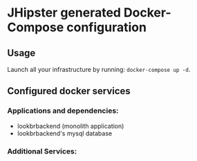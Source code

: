 # JHipster generated Docker-Compose configuration

## Usage

Launch all your infrastructure by running: `docker-compose up -d`.

## Configured docker services

### Applications and dependencies:
- lookbrbackend (monolith application)
- lookbrbackend's mysql database

### Additional Services:

